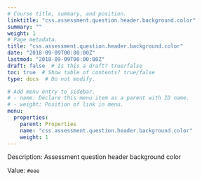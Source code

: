 ```yaml
---
# Course title, summary, and position.
linktitle: "css.assessment.question.header.background.color"
summary: ""
weight: 1
# Page metadata.
title: "css.assessment.question.header.background.color"
date: "2018-09-09T00:00:00Z"
lastmod: "2018-09-09T00:00:00Z"
draft: false  # Is this a draft? true/false
toc: true  # Show table of contents? true/false
type: docs  # Do not modify.

# Add menu entry to sidebar.
# - name: Declare this menu item as a parent with ID name.
# - weight: Position of link in menu.
menu:
  properties:
    parent: Properties
    name: "css.assessment.question.header.background.color"
    weight: 1
---
```


Description: Assessment question header background color


Value: `#eee`